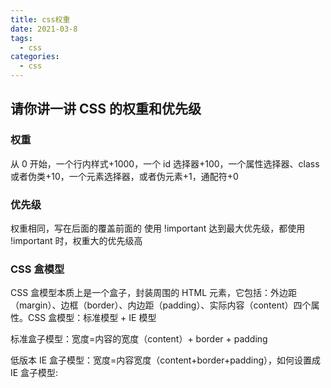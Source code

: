 ```yaml
---
title: css权重
date: 2021-03-8
tags:
  - css
categories:
  - css
---
```


## 请你讲一讲 CSS 的权重和优先级

### 权重

从 0 开始，一个行内样式+1000，一个 id 选择器+100，一个属性选择器、class 或者伪类+10，一个元素选择器，或者伪元素+1，通配符+0

### 优先级

权重相同，写在后面的覆盖前面的
使用 !important 达到最大优先级，都使用 !important 时，权重大的优先级高

### CSS 盒模型

CSS 盒模型本质上是一个盒子，封装周围的 HTML 元素，它包括：外边距（margin）、边框（border）、内边距（padding）、实际内容（content）四个属性。CSS 盒模型：标准模型 + IE 模型

标准盒子模型：宽度=内容的宽度（content）+ border + padding

低版本 IE 盒子模型：宽度=内容宽度（content+border+padding），如何设置成 IE 盒子模型:

